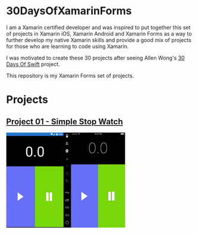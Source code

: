 # 30DaysOfXamarinForms

I am a Xamarin certified developer and was inspired to put together this set of projects in Xamarin iOS, Xamarin Android and Xamarin Forms as a way to further develop my native Xamarin skills and provide a good mix of projects for those who are learning to code using Xamarin.

I was motivated to create these 30 projects after seeing Allen Wong's [30 Days Of Swift](https://github.com/allenwong/30DaysofSwift) project.

This repository is my Xamarin Forms set of projects.

# Projects

## [Project 01 - Simple Stop Watch](https://github.com/rjcollingham/30DaysOfXamarinForms/tree/master/Project_01_SimpleStopWatch)

![Simple Stop Watch Forms](https://github.com/rjcollingham/30DaysOfXamarinForms/blob/master/Screenshots/01Forms.gif)

